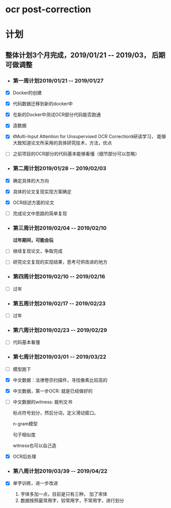 # ocr post-correction

# 计划

## 整体计划3个月完成，2019/01/21 -- 2019/03， 后期可做调整

- ### 第一周计划2019/01/21 -- 2019/01/27

- [x] Docker的创建

- [x] 代码数据迁移到新的docker中

- [x] 在新的Docker中测试OCR部分代码能否跑通

- [x] 造数据

- [x] 《Multi-Input Attention for Unsupervised OCR Correction》研读学习， 能够大致知道论文所采用的具体研究技术，方法，优点

- [ ] 之前项目的OCR部分的代码基本能够看懂（细节部分可以忽略）

- ### 第二周计划2019/01/28 -- 2019/02/03

- [x] 确定具体的大方向

- [x] 具体的论文复现实现方案确定

- [x] OCR综述方面的论文

- [ ] 完成论文中思路的简单复现

- ### 第三周计划2019/02/04 -- 2019/02/10

  **过年期间，可能会玩**

- [ ] 继续复现论文，争取完成

- [ ] 研究论文复现的实现结果，思考可供改进的地方

- ### 第四周计划2019/02/10 -- 2019/02/16

- [ ] 过年

- ### 第五周计划2019/02/17 -- 2019/02/23

- [ ] 过年

- ### 第六周计划2019/02/23 -- 2019/02/29

- [ ] 代码基本看懂

- ### 第七周计划2019/03/01 -- 2019/03/22

- [ ] 模型跑下

- [x] 中文数据：法律卷宗扫描件，寻找像素比较高的

- [x] 中文数据，第一步OCR: 就是已经做好的

- [ ] 中文数据的witness: 裁判文书

  标点符号划分，然后分词，定义滑动窗口。

  n-gram模型

  句子相似度

  witness也可以自己造

- [x] OCR后处理


- ### **第八周计划2019/03/39 -- 2019/04/22**

- [x] 单字训练，进一步改进

  1. 字体多加一点，目前是只有三种， 加了宋体
  2. 数据按照最常用字，较常用字，不常用字，进行划分
